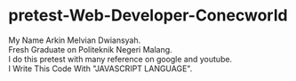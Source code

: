 # pretest-Web-Developer-Conecworld

My Name Arkin Melvian Dwiansyah. </br>
Fresh Graduate on Politeknik Negeri Malang. </br>
I do this pretest with many reference on google and youtube. </br>
I Write This Code With "JAVASCRIPT LANGUAGE".
